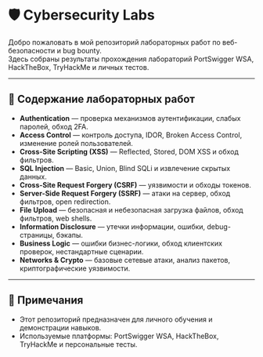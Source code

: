 # 🛡 Cybersecurity Labs

Добро пожаловать в мой репозиторий лабораторных работ по веб-безопасности и bug bounty.  
Здесь собраны результаты прохождения лабораторий PortSwigger WSA, HackTheBox, TryHackMe и личных тестов.

---

## 🔹 Содержание лабораторных работ

- **Authentication** — проверка механизмов аутентификации, слабых паролей, обход 2FA.  
- **Access Control** — контроль доступа, IDOR, Broken Access Control, изменение ролей пользователей.  
- **Cross-Site Scripting (XSS)** — Reflected, Stored, DOM XSS и обход фильтров.  
- **SQL Injection** — Basic, Union, Blind SQLi и извлечение скрытых данных.  
- **Cross-Site Request Forgery (CSRF)** — уязвимости и обходы токенов.  
- **Server-Side Request Forgery (SSRF)** — атаки на сервер, обход фильтров, open redirection.  
- **File Upload** — безопасная и небезопасная загрузка файлов, обход фильтров, web shells.  
- **Information Disclosure** — утечки информации, ошибки, debug-страницы, бэкапы.  
- **Business Logic** — ошибки бизнес-логики, обход клиентских проверок, нестандартные сценарии.  
- **Networks & Crypto** — базовые сетевые атаки, анализ пакетов, криптографические уязвимости.  

---

## 🔹 Примечания

- Этот репозиторий предназначен для личного обучения и демонстрации навыков.  
- Используемые платформы: PortSwigger WSA, HackTheBox, TryHackMe и персональные тесты.
